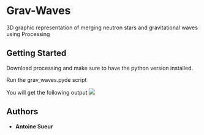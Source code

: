 # Grav-Waves
3D graphic representation of merging neutron stars and gravitational waves using Processing

## Getting Started

Download processing and make sure to have the python version installed.

Run the grav_waves.pyde script

You will get the following output
![](out.gif)

## Authors

* **Antoine Sueur**

